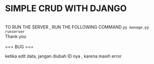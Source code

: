 # SIMPLE CRUD WITH DJANGO 
<br/>TO RUN THE SERVER ,  RUN THE FOLLOWING COMMAND 
`py manage.py runserver`<br/> Thank you 
<br/>
<br/>
=== BUG === <br/>

ketika edit data, jangan diubah ID nya , karena masih error
